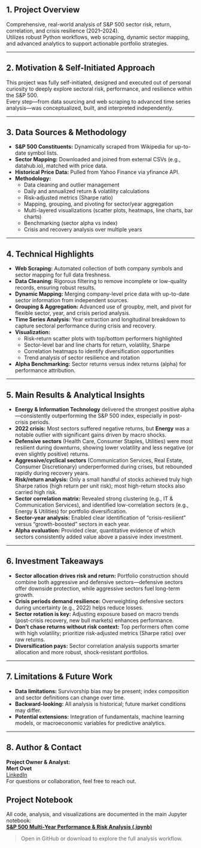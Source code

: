 ## 1. Project Overview

Comprehensive, real-world analysis of S&P 500 sector risk, return, correlation, and crisis resilience (2021–2024).  
Utilizes robust Python workflows, web scraping, dynamic sector mapping, and advanced analytics to support actionable portfolio strategies.

---

## 2. Motivation & Self-Initiated Approach

This project was fully self-initiated, designed and executed out of personal curiosity to deeply explore sectoral risk, performance, and resilience within the S&P 500.  
Every step—from data sourcing and web scraping to advanced time series analysis—was conceptualized, built, and interpreted independently.

---

## 3. Data Sources & Methodology

- **S&P 500 Constituents:** Dynamically scraped from Wikipedia for up-to-date symbol lists.
- **Sector Mapping:** Downloaded and joined from external CSVs (e.g., datahub.io), matched with price data.
- **Historical Price Data:** Pulled from Yahoo Finance via yfinance API.
- **Methodology:**  
  - Data cleaning and outlier management  
  - Daily and annualized return & volatility calculations  
  - Risk-adjusted metrics (Sharpe ratio)  
  - Mapping, grouping, and pivoting for sector/year aggregation  
  - Multi-layered visualizations (scatter plots, heatmaps, line charts, bar charts)  
  - Benchmarking (sector alpha vs index)  
  - Crisis and recovery analysis over multiple years

---

## 4. Technical Highlights

- **Web Scraping:** Automated collection of both company symbols and sector mapping for full data freshness.
- **Data Cleaning:** Rigorous filtering to remove incomplete or low-quality records, ensuring robust results.
- **Dynamic Mapping:** Merging company-level price data with up-to-date sector information from independent sources.
- **Grouping & Aggregation:** Advanced use of groupby, melt, and pivot for flexible sector, year, and crisis period analysis.
- **Time Series Analysis:** Year extraction and longitudinal breakdown to capture sectoral performance during crisis and recovery.
- **Visualization:**  
    - Risk-return scatter plots with top/bottom performers highlighted  
    - Sector-level bar and line charts for return, volatility, Sharpe  
    - Correlation heatmaps to identify diversification opportunities  
    - Trend analysis of sector resilience and rotation
- **Alpha Benchmarking:** Sector returns versus index returns (alpha) for performance attribution.

---

## 5. Main Results & Analytical Insights

- **Energy & Information Technology** delivered the strongest positive alpha—consistently outperforming the S&P 500 index, especially in post-crisis periods.
- **2022 crisis:** Most sectors suffered negative returns, but **Energy** was a notable outlier with significant gains driven by macro shocks.
- **Defensive sectors** (Health Care, Consumer Staples, Utilities) were most resilient during downturns, showing lower volatility and less negative (or even slightly positive) returns.
- **Aggressive/cyclical sectors** (Communication Services, Real Estate, Consumer Discretionary) underperformed during crises, but rebounded rapidly during recovery years.
- **Risk/return analysis:** Only a small handful of stocks achieved truly high Sharpe ratios (high return per unit risk); most high-return stocks also carried high risk.
- **Sector correlation matrix:** Revealed strong clustering (e.g., IT & Communication Services), and identified low-correlation sectors (e.g., Energy & Utilities) for portfolio diversification.
- **Sector-year analysis:** Enabled clear identification of “crisis-resilient” versus “growth-boosted” sectors in each year.
- **Alpha evaluation:** Provided clear, quantitative evidence of which sectors consistently added value above a passive index investment.

---

## 6. Investment Takeaways

- **Sector allocation drives risk and return:** Portfolio construction should combine both aggressive and defensive sectors—defensive sectors offer downside protection, while aggressive sectors fuel long-term growth.
- **Crisis periods demand resilience:** Overweighting defensive sectors during uncertainty (e.g., 2022) helps reduce losses.
- **Sector rotation is key:** Adjusting exposure based on macro trends (post-crisis recovery, new bull markets) enhances performance.
- **Don’t chase returns without risk context:** Top performers often come with high volatility; prioritize risk-adjusted metrics (Sharpe ratio) over raw returns.
- **Diversification pays:** Sector correlation analysis supports smarter allocation and more robust, shock-resistant portfolios.

---

## 7. Limitations & Future Work

- **Data limitations:** Survivorship bias may be present; index composition and sector definitions can change over time.
- **Backward-looking:** All analysis is historical; future market conditions may differ.
- **Potential extensions:** Integration of fundamentals, machine learning models, or macroeconomic variables for predictive analytics.

---

## 8. Author & Contact

**Project Owner & Analyst:**  
**Mert Ovet**  
[LinkedIn](https://www.linkedin.com/in/mertovet)  
For questions or collaboration, feel free to reach out.
## Project Notebook

All code, analysis, and visualizations are documented in the main Jupyter notebook:  
[**S&P 500 Multi-Year Performance & Risk Analysis (.ipynb)**](https://github.com/movet306/sp500-sector-risk-return-analysis/blob/main/%23%20S%26P%20500%20Stocks%20MultiYear%20Performance%20%26%20Risk%20Analysis%20(3).ipynb)

> Open in GitHub or download to explore the full analysis workflow.


